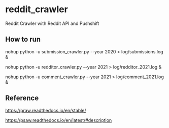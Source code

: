 # reddit_crawler
Reddit Crawler with Reddit API and Pushshift 


## How to run 

nohup python -u submission_crawler.py --year 2020 > log/submissions.log &

nohup python -u redditor_crawler.py --year 2021 > log/redditor_2021.log & 

nohup python -u comment_crawler.py --year 2021 > log/comment_2021.log &


## Reference

https://praw.readthedocs.io/en/stable/

https://psaw.readthedocs.io/en/latest/#description
